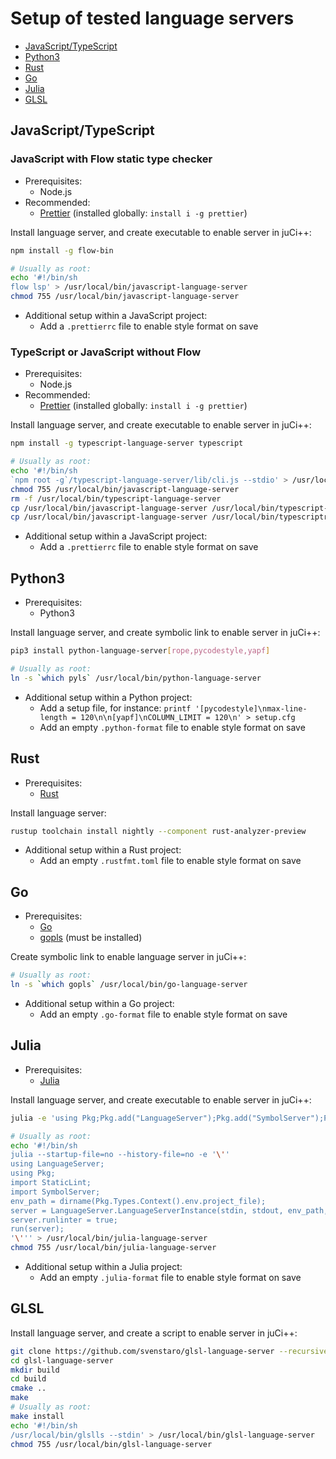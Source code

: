 # Setup of tested language servers

- [JavaScript/TypeScript](#javascripttypescript)
- [Python3](#python3)
- [Rust](#rust)
- [Go](#go)
- [Julia](#julia)
- [GLSL](#glsl)

## JavaScript/TypeScript

### JavaScript with Flow static type checker

- Prerequisites:
  - Node.js
- Recommended:
  - [Prettier](https://github.com/prettier/prettier) (installed globally: `install i -g prettier`)

Install language server, and create executable to enable server in juCi++:

```sh
npm install -g flow-bin

# Usually as root:
echo '#!/bin/sh
flow lsp' > /usr/local/bin/javascript-language-server
chmod 755 /usr/local/bin/javascript-language-server
```

- Additional setup within a JavaScript project:
  - Add a `.prettierrc` file to enable style format on save

### TypeScript or JavaScript without Flow

- Prerequisites:
  - Node.js
- Recommended:
  - [Prettier](https://github.com/prettier/prettier) (installed globally: `install i -g prettier`)

Install language server, and create executable to enable server in juCi++:

```sh
npm install -g typescript-language-server typescript

# Usually as root:
echo '#!/bin/sh
`npm root -g`/typescript-language-server/lib/cli.js --stdio' > /usr/local/bin/javascript-language-server
chmod 755 /usr/local/bin/javascript-language-server
rm -f /usr/local/bin/typescript-language-server
cp /usr/local/bin/javascript-language-server /usr/local/bin/typescript-language-server
cp /usr/local/bin/javascript-language-server /usr/local/bin/typescriptreact-language-server
```

- Additional setup within a JavaScript project:
  - Add a `.prettierrc` file to enable style format on save

## Python3

- Prerequisites:
  - Python3

Install language server, and create symbolic link to enable server in juCi++:

```sh
pip3 install python-language-server[rope,pycodestyle,yapf]

# Usually as root:
ln -s `which pyls` /usr/local/bin/python-language-server
```

- Additional setup within a Python project:
  - Add a setup file, for instance:
    `printf '[pycodestyle]\nmax-line-length = 120\n\n[yapf]\nCOLUMN_LIMIT = 120\n' > setup.cfg`
  - Add an empty `.python-format` file to enable style format on save

## Rust

- Prerequisites:
  - [Rust](https://www.rust-lang.org/tools/install)

Install language server:

```sh
rustup toolchain install nightly --component rust-analyzer-preview
```

- Additional setup within a Rust project:
  - Add an empty `.rustfmt.toml` file to enable style format on save

## Go

- Prerequisites:
  - [Go](https://golang.org/doc/install)
  - [gopls](https://github.com/golang/tools/blob/master/gopls/README.md#installation) (must be
    installed)

Create symbolic link to enable language server in juCi++:

```sh
# Usually as root:
ln -s `which gopls` /usr/local/bin/go-language-server
```

- Additional setup within a Go project:
  - Add an empty `.go-format` file to enable style format on save

## Julia

- Prerequisites:
  - [Julia](https://julialang.org/downloads/)

Install language server, and create executable to enable server in juCi++:

```sh
julia -e 'using Pkg;Pkg.add("LanguageServer");Pkg.add("SymbolServer");Pkg.add("StaticLint");'

# Usually as root:
echo '#!/bin/sh
julia --startup-file=no --history-file=no -e '\''
using LanguageServer;
using Pkg;
import StaticLint;
import SymbolServer;
env_path = dirname(Pkg.Types.Context().env.project_file);
server = LanguageServer.LanguageServerInstance(stdin, stdout, env_path, "");
server.runlinter = true;
run(server);
'\''' > /usr/local/bin/julia-language-server
chmod 755 /usr/local/bin/julia-language-server
```

- Additional setup within a Julia project:
  - Add an empty `.julia-format` file to enable style format on save

## GLSL

Install language server, and create a script to enable server in juCi++:

```sh
git clone https://github.com/svenstaro/glsl-language-server --recursive
cd glsl-language-server
mkdir build
cd build
cmake ..
make
# Usually as root:
make install
echo '#!/bin/sh
/usr/local/bin/glslls --stdin' > /usr/local/bin/glsl-language-server
chmod 755 /usr/local/bin/glsl-language-server
```
